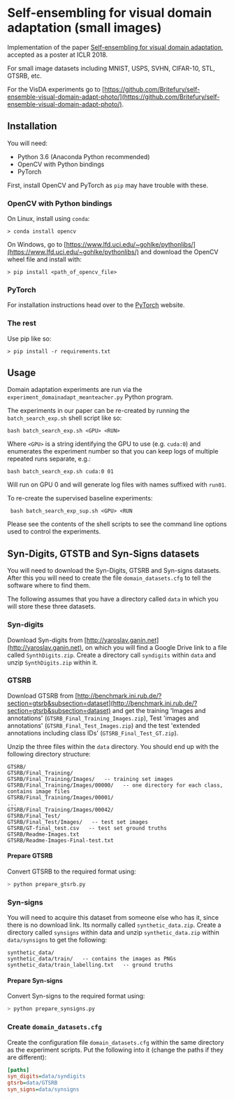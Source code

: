 # Self-ensembling for visual domain adaptation (small images)

Implementation of the paper [Self-ensembling for visual domain adaptation](https://arxiv.org/abs/1706.05208),
accepted as a poster at ICLR 2018.

For small image datasets including MNIST, USPS, SVHN, CIFAR-10, STL, GTSRB, etc.

For the VisDA experiments go to
[https://github.com/Britefury/self-ensemble-visual-domain-adapt-photo/](https://github.com/Britefury/self-ensemble-visual-domain-adapt-photo/).


## Installation

You will need:

- Python 3.6 (Anaconda Python recommended)
- OpenCV with Python bindings
- PyTorch

First, install OpenCV and PyTorch as `pip` may have trouble with these.

### OpenCV with Python bindings

On Linux, install using `conda`:

```> conda install opencv```

On Windows, go to [https://www.lfd.uci.edu/~gohlke/pythonlibs/](https://www.lfd.uci.edu/~gohlke/pythonlibs/) and
download the OpenCV wheel file and install with:

```> pip install <path_of_opencv_file>```

### PyTorch

For installation instructions head over to the [PyTorch](https://pytorch.org/) website.

### The rest

Use pip like so:

```> pip install -r requirements.txt```

## Usage

Domain adaptation experiments are run via the `experiment_domainadapt_meanteacher.py` Python program.

The experiments in our paper can be re-created by running the `batch_search_exp.sh` shell script like so:

```bash batch_search_exp.sh <GPU> <RUN>```

Where `<GPU>` is a string identifying the GPU to use (e.g. `cuda:0`) and <RUN> enumerates the experiment number so that
you can keep logs of multiple repeated runs separate, e.g.:

```bash batch_search_exp.sh cuda:0 01```

Will run on GPU 0 and will generate log files with names suffixed with `run01`.

To re-create the supervised baseline experiments:

``` bash batch_search_exp_sup.sh <GPU> <RUN```

Please see the contents of the shell scripts to see the command line options used to control the
experiments.


## Syn-Digits, GTSTB and Syn-Signs datasets

You will need to download the Syn-Digits, GTSRB and Syn-signs datasets. After this you will need to create
the file `domain_datasets.cfg` to tell the software where to find them.

The following assumes that you have a directory called `data` in which you will store these three datasets.

### Syn-digits

Download Syn-digits from [http://yaroslav.ganin.net](http://yaroslav.ganin.net), on which you will find a Google Drive
link to a file called `SynthDigits.zip`. Create a directory call `syndigits` within `data` and unzip `SynthDigits.zip`
within it.

### GTSRB

Download GTSRB from [http://benchmark.ini.rub.de/?section=gtsrb&subsection=dataset](http://benchmark.ini.rub.de/?section=gtsrb&subsection=dataset)
and get the training 'Images and annotations' (`GTSRB_Final_Training_Images.zip`), Test 'images and annotations' (`GTSRB_Final_Test_Images.zip`)
and the test 'extended annotations including class IDs' (`GTSRB_Final_Test_GT.zip`).

Unzip the three files within the `data` directory. You should end up with the following directory structure:

```
GTSRB/
GTSRB/Final_Training/
GTSRB/Final_Training/Images/   -- training set images
GTSRB/Final_Training/Images/00000/   -- one directory for each class, contains image files
GTSRB/Final_Training/Images/00001/
...
GTSRB/Final_Training/Images/00042/
GTSRB/Final_Test/
GTSRB/Final_Test/Images/   -- test set images
GTSRB/GT-final_test.csv   -- test set ground truths
GTSRB/Readme-Images.txt
GTSRB/Readme-Images-Final-test.txt
``` 

#### Prepare GTSRB

Convert GTSRB to the required format using:

```sh
> python prepare_gtsrb.py
```

### Syn-signs

You will need to acquire this dataset from someone else who has it, since there is no download link. Its normally
called `synthetic_data.zip`. Create a directory called `synsigns` within data and unzip `synthetic_data.zip` within
`data/synsigns` to get the following:

```
synthetic_data/
synthetic_data/train/   -- contains the images as PNGs
synthetic_data/train_labelling.txt   -- ground truths
```

#### Prepare Syn-signs

Convert Syn-signs to the required format using:

```sh
> python prepare_synsigns.py
```


### Create `domain_datasets.cfg`

Create the configuration file `domain_datasets.cfg` within the same directory as the experiment scripts.
Put the following into it (change the paths if they are different):

```cfg
[paths]
syn_digits=data/syndigits
gtsrb=data/GTSRB
syn_signs=data/synsigns
```




